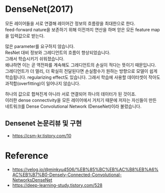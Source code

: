 # DenseNet(2017)

모든 레이어들을 서로 연결해 레이어간 정보의 흐름량을 최대한으로 한다.  
feed-forward nature을 보존하기 위해 이전까지 연산을 하며 얻은 모든 feature map을 입력값으로 받는다.  

많은 parameter를 요구하지 않습니다.  
ResNet 대비 정보와 그레디언트의 흐름이 향상되었습니다.  
그래서 학습시키기 쉬워졌습니다.  
왜냐하면 이는 곧 역전파를 계속해도 그레디언트의 손실이 적다는 뜻이기 때문입니다.  
그레디언트가 더 멀리, 더 확실히 전달된다면 손실함수가 원하는 방향으로 모델이 쉽게 학습됩니다.
regularizing effect도 있습니다. 그래서 학습에 사용할 데이터셋이 작아도 과적합(overfitting)이 일어나지 않습니다.  

하나의 값으로 합쳐진게 아니라 서로 연결되어 하나의 데이터가 된 것이죠.  
이러한 dense connectivity을 모든 레이어에서 거치기 때문에 저자는 자신들이 만든 네트워크를 Dense Convolutional Network (DenseNet)이라 불렀습니다.

## Densenet 논문리뷰 및 구현
- https://csm-kr.tistory.com/10

# Reference
- https://velog.io/@minkyu4506/%EB%85%BC%EB%AC%B8%EB%A6%AC%EB%B7%B0-Densely-Connected-Convolutional-NetworksDenseNet
- https://deep-learning-study.tistory.com/528
